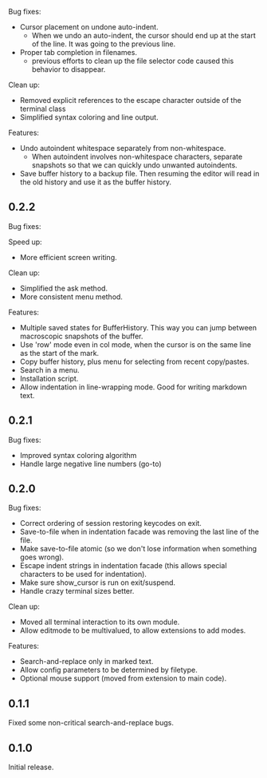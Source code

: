 Bug fixes:

  + Cursor placement on undone auto-indent.
    - When we undo an auto-indent, the cursor should end up at the
      start of the line.  It was going to the previous line.
  + Proper tab completion in filenames.
    - previous efforts to clean up the file selector code caused this
      behavior to disappear.

Clean up:

  + Removed explicit references to the escape character outside of the
    terminal class
  + Simplified syntax coloring and line output.

Features:

  + Undo autoindent whitespace separately from non-whitespace.
    - When autoindent involves non-whitespace characters, separate
      snapshots so that we can quickly undo unwanted autoindents.
  + Save buffer history to a backup file. Then resuming the editor will
    read in the old history and use it as the buffer history.


0.2.2
-----

Bug fixes:

Speed up:

  + More efficient screen writing.

Clean up:

  + Simplified the ask method.
  + More consistent menu method.

Features:

  + Multiple saved states for BufferHistory.  This way you can jump
    between macroscopic snapshots of the buffer.
  + Use 'row' mode even in col mode, when the cursor is on the same
    line as the start of the mark.
  + Copy buffer history, plus menu for selecting from recent
    copy/pastes.
  + Search in a menu.
  + Installation script.
  + Allow indentation in line-wrapping mode.  Good for writing markdown
    text.

0.2.1
-----

Bug fixes:

  + Improved syntax coloring algorithm
  + Handle large negative line numbers (go-to)

0.2.0
-----

Bug fixes:

  + Correct ordering of session restoring keycodes on exit.
  + Save-to-file when in indentation facade was removing the
    last line of the file.
  + Make save-to-file atomic (so we don't lose information when
    something goes wrong).
  + Escape indent strings in indentation facade
    (this allows special characters to be used for indentation).
  + Make sure show_cursor is run on exit/suspend.
  + Handle crazy terminal sizes better.

Clean up:

  + Moved all terminal interaction to its own module.
  + Allow editmode to be multivalued, to allow extensions
    to add modes.

Features:

  + Search-and-replace only in marked text.
  + Allow config parameters to be determined by filetype.
  + Optional mouse support (moved from extension to main code).


0.1.1
-----

Fixed some non-critical search-and-replace bugs.

0.1.0
-----

Initial release.